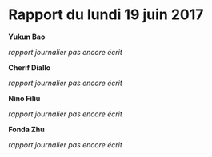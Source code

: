 # Rapport du lundi 19 juin 2017

**Yukun Bao**

_rapport journalier pas encore écrit_

**Cherif Diallo**

_rapport journalier pas encore écrit_

**Nino Filiu**

_rapport journalier pas encore écrit_

**Fonda Zhu**

_rapport journalier pas encore écrit_
